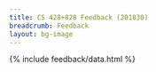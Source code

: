 ```yaml
---
title: CS 428+828 Feedback (201830)
breadcrumb: Feedback
layout: bg-image
---
```

{% include feedback/data.html %}
